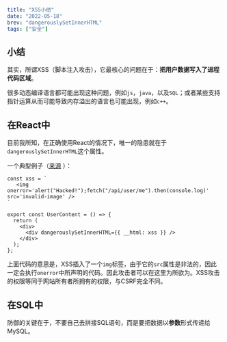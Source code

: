 ```yaml lw-blog-meta
title: "XSS小结"
date: "2022-05-18"
brev: "dangerouslySetInnerHTML"
tags: ["安全"]
```

## 小结

其实，所谓XSS（脚本注入攻击），它最核心的问题在于：**把用户数据写入了进程代码区域**。

很多动态编译语言都可能出现这种问题，例如`js`，`java`，以及`SQL`；或者某些支持指针运算从而可能导致内存溢出的语言也可能出现，例如`c++`。

## 在React中

目前我所知，在正确使用React的情况下，唯一的隐患就在于`dangerouslySetInnerHTML`这个属性。

一个典型例子（[来源](https://stackoverflow.com/questions/33644499/what-does-it-mean-when-they-say-react-is-xss-protected) ）：

```tsx
const xss = `
   <img onerror='alert("Hacked!");fetch("/api/user/me").then(console.log)' src='invalid-image' />
`

export const UserContent = () => {
  return (
    <div>
      <div dangerouslySetInnerHTML={{ __html: xss }} />
    </div>
  );
};
```

上面代码的意思是，XSS插入了一个`img`标签，由于它的`src`属性是非法的，因此一定会执行`onerror`中所声明的代码。因此攻击者可以在这里为所欲为。XSS攻击的权限等同于网站所有者所拥有的权限，与CSRF完全不同。

## 在SQL中

防御的关键在于，不要自己去拼接SQL语句，而是要把数据以**参数**形式传递给MySQL。
